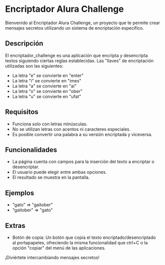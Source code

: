 # Encriptador Alura Challenge

Bienvenido al Encriptador Alura Challenge, un proyecto que te permite crear mensajes secretos utilizando un sistema de encriptación específico.

## Descripción

El encriptador_challenge es una aplicación que encripta y desencripta textos siguiendo ciertas reglas establecidas. Las "llaves" de encriptación utilizadas son las siguientes:

- La letra "e" se convierte en "enter"
- La letra "i" se convierte en "imes"
- La letra "a" se convierte en "ai"
- La letra "o" se convierte en "ober"
- La letra "u" se convierte en "ufat"

## Requisitos

- Funciona solo con letras minúsculas.
- No se utilizan letras con acentos ni caracteres especiales.
- Es posible convertir una palabra a su versión encriptada y viceversa.

## Funcionalidades

- La página cuenta con campos para la inserción del texto a encriptar o desencriptar.
- El usuario puede elegir entre ambas opciones.
- El resultado se muestra en la pantalla.

## Ejemplos

- "gato" => "gaitober"
- "gaitober" => "gato"

## Extras

- Botón de copia: Un botón que copia el texto encriptado/desencriptado al portapapeles, ofreciendo la misma funcionalidad que ctrl+C o la opción "copiar" del menú de las aplicaciones.

¡Diviértete intercambiando mensajes secretos!

